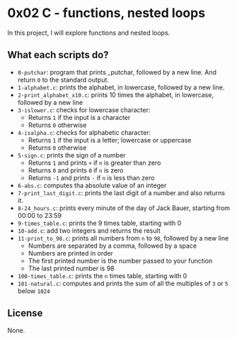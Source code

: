 # 0x02 C - functions, nested loops

In this project, I will explore functions and nested loops.

## What each scripts do?

* `0-putchar`: program that prints _putchar, followed by a new line. And return `0` to the standard output.
* `1-alphabet.c`: prints the alphabet, in lowercase, followed by a new line.
* `2-print_alphabet_x10.c`: prints 10 times the alphabet, in lowercase, followed by a new line
* `3-islower.c`: checks for lowercase character:
  * Returns `1` if the input is a character
  * Returns `0` otherwise
* `4-isalpha.c`: checks for alphabetic character:
  * Returns `1` if the input is a letter; lowercase or uppercase
  * Returns `0` otherwise
* `5-sign.c`: prints the sign of a number
  * Returns `1` and prints `+` if `n` is greater than zero
  * Returns `0` and prints `0` if `n` is zero
  * Returns `-1` and prints `-` if `n` is less than zero
* `6-abs.c`: computes tha absolute value of an integer
* `7-print_last_digit.c`: prints the last digit of a number and also returns it.
* `8-24_hours.c`: prints every minute of the day of Jack Bauer, starting from 00:00 to 23:59
* `9-times_table.c`: prints the 9 times table, starting with 0
* `10-add.c`: add two integers and returns the result
* `11-print_to_98.c`: prints all numbers from `n` to `98`, followed by a new line
  * Numbers are separated by a comma, followed by a space
  * Numbers are printed in order
  * The first printed number is the number passed to your function
  * The last printed number is  98
* `100-times_table.c`: prints the `n` times table, starting with 0
* `101-natural.c`: computes and prints the sum of all the multiples of `3` or `5` below `1024`

## License

None.
